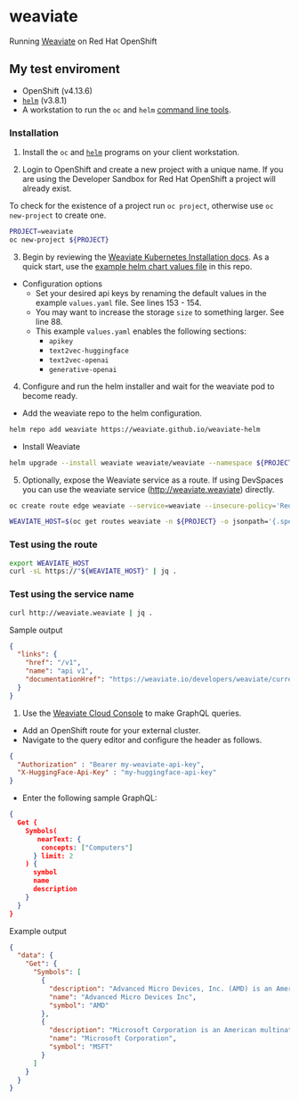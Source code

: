 # weaviate

Running [Weaviate](https://weaviate.io/) on Red Hat OpenShift

## My test enviroment

- OpenShift (v4.13.6)
- [`helm`](https://helm.sh/docs/intro/install/) (v3.8.1)
- A workstation to run the `oc` and `helm` [command line tools](https://mirror.openshift.com/pub/openshift-v4/clients/).

### Installation

1) Install the `oc` and [`helm`](https://helm.sh/docs/intro/install/) programs on your client workstation.

2) Login to OpenShift and create a new project with a unique name. If you are using the Developer Sandbox
for Red Hat OpenShift a project will already exist.

To check for the existence of a project run `oc project`, otherwise use `oc new-project` to create one.

```sh
PROJECT=weaviate
oc new-project ${PROJECT}
```

3) Begin by reviewing the [Weaviate Kubernetes Installation docs](https://weaviate.io/developers/weaviate/installation/kubernetes). As a quick start, use the [example helm chart values file](values.yaml)  in this repo.

- Configuration options
  - Set your desired api keys by renaming the default values in the example `values.yaml` file. See lines 153 - 154.
  - You may want to increase the storage `size` to something larger. See line 88.
  - This example `values.yaml` enables the following sections:
    - `apikey`
    - `text2vec-huggingface`
    - `text2vec-openai`
    - `generative-openai`

4) Configure and run the helm installer and wait for the weaviate pod to become ready.

- Add the weaviate repo to the helm configuration.

```sh
helm repo add weaviate https://weaviate.github.io/weaviate-helm
```

- Install Weaviate

```sh
helm upgrade --install weaviate weaviate/weaviate --namespace ${PROJECT} --values ./values.yaml
```

5) Optionally, expose the Weaviate service as a route. If using DevSpaces you can use
the weaviate service (<http://weaviate.weaviate>) directly.

```sh
oc create route edge weaviate --service=weaviate --insecure-policy='Redirect' -n ${PROJECT}

WEAVIATE_HOST=$(oc get routes weaviate -n ${PROJECT} -o jsonpath='{.spec.host}')
```

### Test using the route

```sh
export WEAVIATE_HOST
curl -sL https://"${WEAVIATE_HOST}" | jq .
```

### Test using the service name

```sh
curl http://weaviate.weaviate | jq .
```

Sample output

```json
{
  "links": {
    "href": "/v1",
    "name": "api v1",
    "documentationHref": "https://weaviate.io/developers/weaviate/current/"
  }
}
```

1. Use the [Weaviate Cloud Console](https://console.weaviate.cloud/) to make GraphQL queries.

- Add an OpenShift route for your external cluster.
- Navigate to the query editor and configure the header as follows.

```json
{
  "Authorization" : "Bearer my-weaviate-api-key",
  "X-HuggingFace-Api-Key" : "my-huggingface-api-key"
}
```

- Enter the following sample GraphQL:

```json
{
  Get {
    Symbols(
       nearText: {
        concepts: ["Computers"]
      } limit: 2
    ) {
      symbol
      name
      description
    }
  }
}
```

Example output

```json
{
  "data": {
    "Get": {
      "Symbols": [
        {
          "description": "Advanced Micro Devices, Inc. (AMD) is an American multinational semiconductor company based in Santa Clara, California, that develops computer processors and related technologies for business and consumer markets. AMD's main products include microprocessors, motherboard chipsets, embedded processors and graphics processors for servers, workstations, personal computers and embedded system applications.",
          "name": "Advanced Micro Devices Inc",
          "symbol": "AMD"
        },
        {
          "description": "Microsoft Corporation is an American multinational technology company which produces computer software, consumer electronics, personal computers, and related services. Its best known software products are the Microsoft Windows line of operating systems, the Microsoft Office suite, and the Internet Explorer and Edge web browsers. Its flagship hardware products are the Xbox video game consoles and the Microsoft Surface lineup of touchscreen personal computers. Microsoft ranked No. 21 in the 2020 Fortune 500 rankings of the largest United States corporations by total revenue; it was the world's largest software maker by revenue as of 2016. It is considered one of the Big Five companies in the U.S. information technology industry, along with Google, Apple, Amazon, and Facebook.",
          "name": "Microsoft Corporation",
          "symbol": "MSFT"
        }
      ]
    }
  }
}
```
